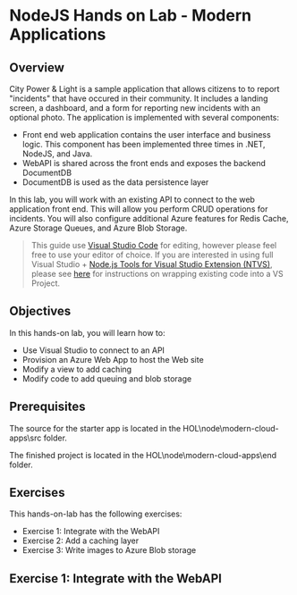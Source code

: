 # NodeJS Hands on Lab - Modern Applications

## Overview

City Power & Light is a sample application that allows citizens to to report "incidents" that have occured in their community.  It includes a landing screen, a dashboard, and a form for reporting new incidents with an optional photo.  The application is implemented with several components:

* Front end web application contains the user interface and business logic.  This component has been implemented three times in .NET, NodeJS, and Java.
* WebAPI is shared across the front ends and exposes the backend DocumentDB
* DocumentDB is used as the data persistence layer 

In this lab, you will work with an existing API to connect to the web application front end. This will allow you perform CRUD operations for incidents. You will also configure additional Azure features for Redis Cache, Azure Storage Queues, and Azure Blob Storage.

> This guide use [Visual Studio Code](https://code.visualstudio.com/) for editing, however please feel free to use your editor of choice.  If you are interested in using full Visual Studio + [Node.js Tools for Visual Studio Extension (NTVS)](https://www.visualstudio.com/vs/node-js/), please see [here](https://github.com/Microsoft/nodejstools/wiki/Projects#create-project-from-existing-files) for instructions on wrapping existing code into a VS Project.

## Objectives

In this hands-on lab, you will learn how to:

* Use Visual Studio to connect to an API
* Provision an Azure Web App to host the Web site
* Modify a view to add caching
* Modify code to add queuing and blob storage

## Prerequisites

The source for the starter app is located in the HOL\node\modern-cloud-apps\src folder. 

The finished project is located in the HOL\node\modern-cloud-apps\end folder. 

## Exercises

This hands-on-lab has the following exercises:

* Exercise 1: Integrate with the WebAPI
* Exercise 2: Add a caching layer
* Exercise 3: Write images to Azure Blob storage

## Exercise 1: Integrate with the WebAPI
